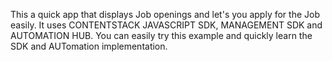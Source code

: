 This a quick app that displays Job openings and let's you apply for the Job easily.
It uses CONTENTSTACK JAVASCRIPT SDK, MANAGEMENT SDK and AUTOMATION HUB.
You can easily try this example and quickly learn the SDK and AUTomation implementation.
